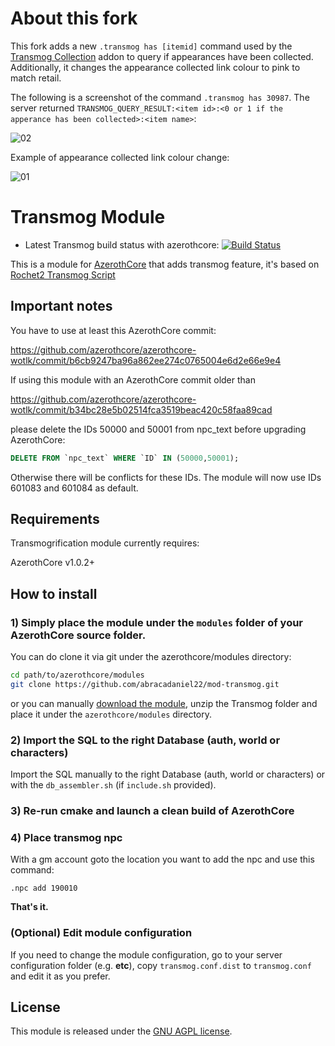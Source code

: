# About this fork

This fork adds a new `.transmog has [itemid]` command used by the [Transmog Collection](https://github.com/abracadaniel22/transmog-collection) addon to query if appearances have been collected. Additionally, it changes the appearance collected link colour to pink to match retail.

The following is a screenshot of the command `.transmog has 30987`. The server returned `TRANSMOG_QUERY_RESULT:<item id>:<0 or 1 if the apperance has been collected>:<item name>`:

![02](https://github.com/user-attachments/assets/ec0525b4-eeec-454d-a5b0-3a144f778808)

Example of appearance collected link colour change:

![01](https://github.com/user-attachments/assets/b6659bb9-be72-4555-91a0-de8f1d11bb3b)

# Transmog Module

- Latest Transmog build status with azerothcore: [![Build Status](https://github.com/azerothcore/mod-transmog/workflows/core-build/badge.svg?branch=master&event=push)](https://github.com/azerothcore/mod-transmog)

This is a module for [AzerothCore](http://www.azerothcore.org) that adds transmog feature, it's based on [Rochet2 Transmog Script](http://rochet2.github.io/Transmogrification.html) 

## Important notes

You have to use at least this AzerothCore commit:

<https://github.com/azerothcore/azerothcore-wotlk/commit/b6cb9247ba96a862ee274c0765004e6d2e66e9e4>

If using this module with an AzerothCore commit older than

<https://github.com/azerothcore/azerothcore-wotlk/commit/b34bc28e5b02514fca3519beac420c58faa89cad>

please delete the IDs 50000 and 50001 from npc_text before upgrading AzerothCore:
```sql
DELETE FROM `npc_text` WHERE `ID` IN (50000,50001);
```
Otherwise there will be conflicts for these IDs. The module will now use IDs 601083 and 601084 as default.

## Requirements

Transmogrification module currently requires:

AzerothCore v1.0.2+

## How to install

### 1) Simply place the module under the `modules` folder of your AzerothCore source folder.

You can do clone it via git under the azerothcore/modules directory:

```sh
cd path/to/azerothcore/modules
git clone https://github.com/abracadaniel22/mod-transmog.git
```

or you can manually [download the module](https://github.com/abracadaniel22/mod-transmog/archive/master.zip), unzip the Transmog folder and place it under the `azerothcore/modules` directory.

### 2) Import the SQL to the right Database (auth, world or characters)

Import the SQL manually to the right Database (auth, world or characters) or with the `db_assembler.sh` (if `include.sh` provided).

### 3) Re-run cmake and launch a clean build of AzerothCore

### 4) Place transmog npc

With a gm account goto the location you want to add the npc and use this command:

```
.npc add 190010
```

**That's it.**

### (Optional) Edit module configuration

If you need to change the module configuration, go to your server configuration folder (e.g. **etc**), copy `transmog.conf.dist` to `transmog.conf` and edit it as you prefer.


## License

This module is released under the [GNU AGPL license](https://github.com/azerothcore/mod-transmog/blob/master/LICENSE).





